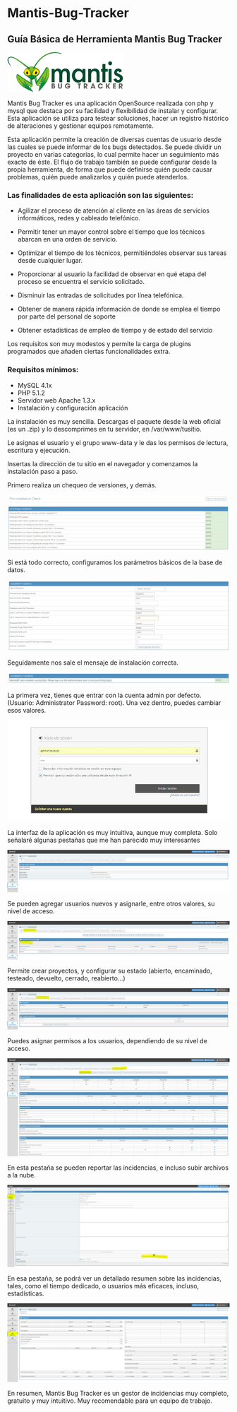 # Mantis-Bug-Tracker
## Guía Básica de Herramienta Mantis Bug Tracker

![imagen](images/0.jpg)

Mantis Bug Tracker es una aplicación OpenSource realizada con php y mysql que destaca por su facilidad y flexibilidad de instalar y configurar. Esta aplicación se utiliza para testear soluciones, hacer un registro histórico de alteraciones y gestionar equipos remotamente.

Esta aplicación permite la creación de diversas cuentas de usuario desde las cuales se puede informar de los bugs detectados. Se puede dividir un proyecto en varias categorías, lo cual permite hacer un seguimiento más exacto de éste. El flujo de trabajo también se puede configurar desde la propia herramienta, de forma que puede definirse quién puede causar problemas, quién puede analizarlos y quién puede atenderlos.

### Las finalidades de esta aplicación son las siguientes:

- Agilizar el proceso de atención al cliente en las áreas de servicios informáticos, redes y cableado telefónico.

- Permitir tener un mayor control sobre el tiempo que los técnicos abarcan en una orden de servicio.

- Optimizar el tiempo de los técnicos, permitiéndoles observar sus tareas desde cualquier lugar.

- Proporcionar al usuario la facilidad de observar en qué etapa del proceso se encuentra el servicio solicitado.

- Disminuir las entradas de solicitudes por línea telefónica.

- Obtener de manera rápida información de donde se emplea el tiempo por parte del personal de soporte

- Obtener estadísticas de empleo de tiempo y de estado del servicio
 


Los requisitos son muy modestos y  permite la carga de plugins programados que añaden ciertas funcionalidades extra.

### Requisitos mínimos:

- MySQL 4.1x
- PHP 5.1.2
- Servidor web Apache 1.3.x
- Instalación y configuración aplicación

La instalación es muy sencilla. Descargas el paquete desde la web oficial (es un .zip) y lo descomprimes en tu servidor, en /var/www/tusitio.

Le asignas el usuario y el grupo www-data y le das los permisos de lectura, escritura y ejecución.

Insertas la dirección de tu sitio en el navegador y comenzamos la instalación paso a paso.

Primero realiza un chequeo de versiones, y demás.

![imagen](images/1.jpg)

Si está todo correcto, configuramos los parámetros básicos de la base de datos.

![imagen](images/2.jpg)

Seguidamente nos sale el mensaje de instalación correcta.

![imagen](images/3.jpg)

La primera vez, tienes que entrar con la cuenta admin por defecto. (Usuario: Administrator Password: root). Una vez dentro, puedes cambiar esos valores.

![imagen](images/4.jpg)

La interfaz de la aplicación es muy intuitiva, aunque muy completa. Solo señalaré algunas pestañas que me han parecido muy interesantes

![imagen](images/5.jpg)

Se pueden agregar usuarios nuevos y asignarle, entre otros valores, su nivel de acceso.

![imagen](images/6.jpg)

Permite crear proyectos, y configurar su estado  (abierto, encaminado, testeado, devuelto, cerrado, reabierto…)

![imagen](images/7.jpg)

Puedes asignar permisos a los usuarios, dependiendo de su nivel de acceso.

![imagen](images/8.jpg)

En esta pestaña se pueden reportar las incidencias, e incluso subir archivos a la nube.

![imagen](images/9.jpg)

En esa pestaña, se podrá ver un detallado resumen sobre las incidencias, tales, como el tiempo dedicado, o usuarios más eficaces, incluso, estadísticas.

![imagen](images/10.jpg)

En resumen, Mantis Bug Tracker es un gestor de incidencias muy completo, gratuito y muy intuitivo. Muy recomendable para un equipo de trabajo.
